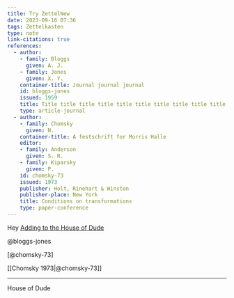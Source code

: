 ```yaml
---
title: Try ZettelNew
date: 2023-09-16 07:36
tags: Zettelkasten
type: note
link-citations: true
references:
  - author:
    - family: Bloggs
      given: A. J.
    - family: Jones
      given: X. Y.
    container-title: Journal journal journal
    id: bloggs-jones
    issued: 1959
    title: Title title title title title title title title title title
    type: article-journal
  - author:
    - family: Chomsky
      given: N.
    container-title: A festschrift for Morris Halle
    editor:
    - family: Anderson
      given: S. R.
    - family: Kiparsky
      given: P.
    id: chomsky-73
    issued: 1973
    publisher: Holt, Rinehart & Winston
    publisher-place: New York
    title: Conditions on transformations
    type: paper-conference
---
```


<!-- pandoc --from=biblatex --to=markdown default.bib --standalone
pandoc --citeproc \
  --from=markdown+wikilinks_title_after_pipe \
  --standalone \
  --to=markdown-citations \
  --wrap=none -->
Hey [Adding to the House of Dude](230916-1043)

@bloggs-jones

[@chomsky-73]

[[Chomsky 1973|@chomsky-73]]

----
House of Dude
